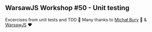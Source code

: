 ## WarsawJS Workshop #50 - Unit testing

Excercises from unit tests and TDD :tada: Many thanks to [Michał Bury](https://github.com/mbury) :rocket: & [WarsawJS](https://warsawjs.com/) :hearts:
